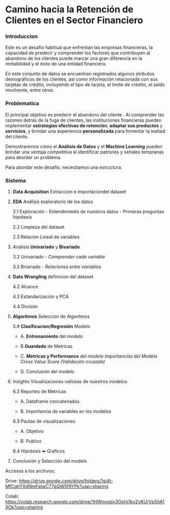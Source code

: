# Camino hacia la Retención de Clientes en el Sector Financiero

### **Introduccion**
Este es un desafío habitual que enfrentan las empresas financieras, la capacidad de predecir y comprender los factores que contribuyen al abandono de los clientes puede marcar una gran diferencia en la rentabilidad y el éxito de una entidad financiera.

En este conjunto de datos se encuentran registrados algunos atributos demográficos de los clientes, así como información relacionada con sus tarjetas de crédito, incluyendo el tipo de tarjeta, el límite de crédito, el saldo revolvente, entre otros.

### **Problematíca**
El principal objetivo es predecir el abandono del cliente . Al comprender las razones detrás de la fuga de clientes, las instituciones financieras pueden implementar **estrategias efectivas de retención**, **adaptar sus productos** y **servicios**, y brindar una experiencia **personalizada** para fomentar la lealtad del cliente.

Demostraremos cómo el **Análisis de Datos** y el **Machine Learning** pueden brindar una ventaja competitiva al identificar patrones y señales tempranas para abordar un problema.

Para abordar este desafío, necesitamos una estructura.

### **Sistema**

1. **Data Acquisition** Extraccion e importaciondel dataset

2. **EDA** Análisis exploratorio de los datos

   2.1 Exploración - Entendimiento de nuestros datos - Primeras preguntas hipotesis

   2.2 Limpieza del dataset

   2.3 Relacion Lineal de variables

3. Análisis **Univariado** y **Bivariado**

   3.2 Univariado - *Comprender cada variable*

   3.3 Bivariado - *Relaciones entre variables*

4. **Data Wrangling** definicion del dataset

   4.2 Alcance

   4.3 Estandarización y PCA

   4.4 División

5. **Algoritmos** Seleccion de Algoritmos

   5.# **Clasificacion/Regresión** Modelo

      - A. **Entrenamiento** del modelo

      - B.**Guardado** de Metricas

      - C. **Metrícas y Performance** *del modelo
           Importancías del Modelo
           Cross Value Score (Validación cruzada)*

      - D. Conclusión del modelo

6. Insights Visualizaciones valiosas de nuestros modelos

   6.2 Reportes de Metricas
      - A. Dataframe concatenados

      - B. Importancia de variables en los modelos

   6.3 Pautas de visualizaciones

      - A. Objetivo

      - B. Publico

   6.4 Hipotesis ➡ Graficos

7. Conclusión y Selección del modelo   


Accesos a los archivos;

Drive: https://drive.google.com/drive/folders/1gi4t-MfCqtiYX4NmFaIwC77gQW5f9YPk?usp=sharing

Colab: https://colab.research.google.com/drive/1HWmogjjv3Gshjj1kx2yKUrVp5itA1XOk?usp=sharing
